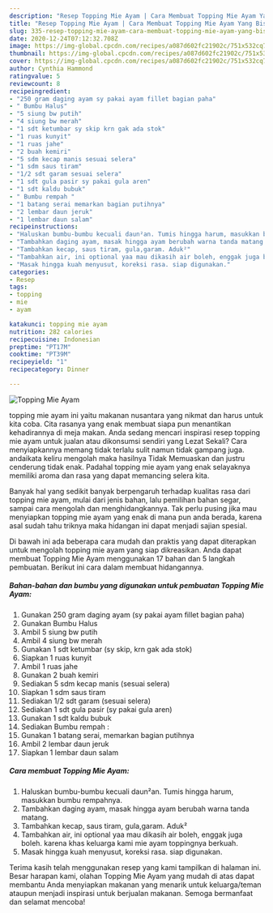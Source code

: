 ```yaml
---
description: "Resep Topping Mie Ayam | Cara Membuat Topping Mie Ayam Yang Bisa Manjain Lidah"
title: "Resep Topping Mie Ayam | Cara Membuat Topping Mie Ayam Yang Bisa Manjain Lidah"
slug: 335-resep-topping-mie-ayam-cara-membuat-topping-mie-ayam-yang-bisa-manjain-lidah
date: 2020-12-24T07:12:32.708Z
image: https://img-global.cpcdn.com/recipes/a087d602fc21902c/751x532cq70/topping-mie-ayam-foto-resep-utama.jpg
thumbnail: https://img-global.cpcdn.com/recipes/a087d602fc21902c/751x532cq70/topping-mie-ayam-foto-resep-utama.jpg
cover: https://img-global.cpcdn.com/recipes/a087d602fc21902c/751x532cq70/topping-mie-ayam-foto-resep-utama.jpg
author: Cynthia Hammond
ratingvalue: 5
reviewcount: 8
recipeingredient:
- "250 gram daging ayam sy pakai ayam fillet bagian paha"
- " Bumbu Halus"
- "5 siung bw putih"
- "4 siung bw merah"
- "1 sdt ketumbar sy skip krn gak ada stok"
- "1 ruas kunyit"
- "1 ruas jahe"
- "2 buah kemiri"
- "5 sdm kecap manis sesuai selera"
- "1 sdm saus tiram"
- "1/2 sdt garam sesuai selera"
- "1 sdt gula pasir sy pakai gula aren"
- "1 sdt kaldu bubuk"
- " Bumbu rempah "
- "1 batang serai memarkan bagian putihnya"
- "2 lembar daun jeruk"
- "1 lembar daun salam"
recipeinstructions:
- "Haluskan bumbu-bumbu kecuali daun²an. Tumis hingga harum, masukkan bumbu rempahnya."
- "Tambahkan daging ayam, masak hingga ayam berubah warna tanda matang."
- "Tambahkan kecap, saus tiram, gula,garam. Aduk²"
- "Tambahkan air, ini optional yaa mau dikasih air boleh, enggak juga boleh. karena khas keluarga kami mie ayam toppingnya berkuah."
- "Masak hingga kuah menyusut, koreksi rasa. siap digunakan."
categories:
- Resep
tags:
- topping
- mie
- ayam

katakunci: topping mie ayam 
nutrition: 282 calories
recipecuisine: Indonesian
preptime: "PT17M"
cooktime: "PT39M"
recipeyield: "1"
recipecategory: Dinner

---
```



![Topping Mie Ayam](https://img-global.cpcdn.com/recipes/a087d602fc21902c/751x532cq70/topping-mie-ayam-foto-resep-utama.jpg)


topping mie ayam ini yaitu makanan nusantara yang nikmat dan harus untuk kita coba. Cita rasanya yang enak membuat siapa pun menantikan kehadirannya di meja makan.
Anda sedang mencari inspirasi resep topping mie ayam untuk jualan atau dikonsumsi sendiri yang Lezat Sekali? Cara menyiapkannya memang tidak terlalu sulit namun tidak gampang juga. andaikata keliru mengolah maka hasilnya Tidak Memuaskan dan justru cenderung tidak enak. Padahal topping mie ayam yang enak selayaknya memiliki aroma dan rasa yang dapat memancing selera kita.

Banyak hal yang sedikit banyak berpengaruh terhadap kualitas rasa dari topping mie ayam, mulai dari jenis bahan, lalu pemilihan bahan segar, sampai cara mengolah dan menghidangkannya. Tak perlu pusing jika mau menyiapkan topping mie ayam yang enak di mana pun anda berada, karena asal sudah tahu triknya maka hidangan ini dapat menjadi sajian spesial.




Di bawah ini ada beberapa cara mudah dan praktis yang dapat diterapkan untuk mengolah topping mie ayam yang siap dikreasikan. Anda dapat membuat Topping Mie Ayam menggunakan 17 bahan dan 5 langkah pembuatan. Berikut ini cara dalam membuat hidangannya.

<!--inarticleads1-->

##### Bahan-bahan dan bumbu yang digunakan untuk pembuatan Topping Mie Ayam:

1. Gunakan 250 gram daging ayam (sy pakai ayam fillet bagian paha)
1. Gunakan  Bumbu Halus
1. Ambil 5 siung bw putih
1. Ambil 4 siung bw merah
1. Gunakan 1 sdt ketumbar (sy skip, krn gak ada stok)
1. Siapkan 1 ruas kunyit
1. Ambil 1 ruas jahe
1. Gunakan 2 buah kemiri
1. Sediakan 5 sdm kecap manis (sesuai selera)
1. Siapkan 1 sdm saus tiram
1. Sediakan 1/2 sdt garam (sesuai selera)
1. Sediakan 1 sdt gula pasir (sy pakai gula aren)
1. Gunakan 1 sdt kaldu bubuk
1. Sediakan  Bumbu rempah :
1. Gunakan 1 batang serai, memarkan bagian putihnya
1. Ambil 2 lembar daun jeruk
1. Siapkan 1 lembar daun salam




<!--inarticleads2-->

##### Cara membuat Topping Mie Ayam:

1. Haluskan bumbu-bumbu kecuali daun²an. Tumis hingga harum, masukkan bumbu rempahnya.
1. Tambahkan daging ayam, masak hingga ayam berubah warna tanda matang.
1. Tambahkan kecap, saus tiram, gula,garam. Aduk²
1. Tambahkan air, ini optional yaa mau dikasih air boleh, enggak juga boleh. karena khas keluarga kami mie ayam toppingnya berkuah.
1. Masak hingga kuah menyusut, koreksi rasa. siap digunakan.




Terima kasih telah menggunakan resep yang kami tampilkan di halaman ini. Besar harapan kami, olahan Topping Mie Ayam yang mudah di atas dapat membantu Anda menyiapkan makanan yang menarik untuk keluarga/teman ataupun menjadi inspirasi untuk berjualan makanan. Semoga bermanfaat dan selamat mencoba!
